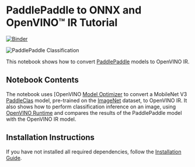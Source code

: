  # PaddlePaddle to ONNX and OpenVINO™ IR Tutorial

 [![Binder](https://mybinder.org/badge_logo.svg)](https://mybinder.org/v2/gh/openvinotoolkit/openvino_notebooks/HEAD?filepath=notebooks%2F103-paddle-to-openvino%2F103-paddle-to-openvino-classification.ipynb) 

![PaddlePaddle Classification](https://user-images.githubusercontent.com/77325899/127503530-72c8ce57-ef6f-40a7-808a-d7bdef909d11.png)

This notebook shows how to convert [PaddlePaddle](https://www.paddlepaddle.org.cn) models to OpenVINO IR.

## Notebook Contents

The notebook uses [OpenVINO [Model Optimizer](https://docs.openvino.ai/latest/openvino_docs_MO_DG_Deep_Learning_Model_Optimizer_DevGuide.html) to convert a MobileNet V3 [PaddleClas](https://github.com/PaddlePaddle/PaddleClas) model, pre-trained on the [ImageNet](https://www.image-net.org) dataset, to OpenVINO IR. It also shows how to perform classification inference on an image, using [OpenVINO Runtime](https://docs.openvino.ai/latest/openvino_docs_IE_DG_Deep_Learning_Inference_Engine_DevGuide.html) and compares the results of the PaddlePaddle model with the OpenVINO IR model. 

## Installation Instructions

If you have not installed all required dependencies, follow the [Installation Guide](../../README.md).
